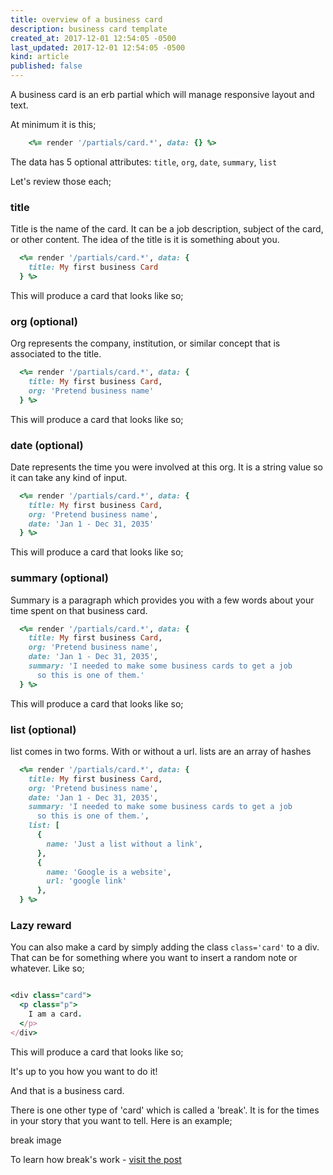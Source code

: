 ```yaml
---
title: overview of a business card
description: business card template
created_at: 2017-12-01 12:54:05 -0500
last_updated: 2017-12-01 12:54:05 -0500
kind: article
published: false
---
```


A business card is an erb partial which will manage responsive layout and text.

At minimum it is this;

~~~ruby
    <%= render '/partials/card.*', data: {} %>
~~~

The data has 5 optional attributes: `title`, `org`, `date`, `summary`, `list`

Let's review those each;

### title

Title is the name of the card. It can be a job description, subject of the card, or other content. The idea of the title is it is something about you.

~~~ruby
  <%= render '/partials/card.*', data: {
    title: My first business Card
  } %>
~~~

This will produce a card that looks like so;

### org (optional)

Org represents the company, institution, or similar concept that is associated to the title.

~~~ruby
  <%= render '/partials/card.*', data: {
    title: My first business Card,
    org: 'Pretend business name'
  } %>
~~~

This will produce a card that looks like so;

### date (optional)

Date represents the time you were involved at this org. It is a string value so it can take any kind of input.

~~~ruby
  <%= render '/partials/card.*', data: {
    title: My first business Card,
    org: 'Pretend business name',
    date: 'Jan 1 - Dec 31, 2035'
  } %>
~~~

This will produce a card that looks like so;

### summary (optional)

Summary is a paragraph which provides you with a few words about your time spent on that business card.

~~~ruby
  <%= render '/partials/card.*', data: {
    title: My first business Card,
    org: 'Pretend business name',
    date: 'Jan 1 - Dec 31, 2035',
    summary: 'I needed to make some business cards to get a job
      so this is one of them.'
  } %>
~~~

This will produce a card that looks like so;

### list (optional)

list comes in two forms. With or without a url. lists are an array of hashes

~~~ruby
  <%= render '/partials/card.*', data: {
    title: My first business Card,
    org: 'Pretend business name',
    date: 'Jan 1 - Dec 31, 2035',
    summary: 'I needed to make some business cards to get a job
      so this is one of them.',
    list: [
      {
        name: 'Just a list without a link',
      },
      {
        name: 'Google is a website',
        url: 'google link'
      },
  } %>
~~~

### Lazy reward

You can also make a card by simply adding the class `class='card'` to a div. That can be for something where you want to insert a random note or whatever. Like so;

~~~ruby

<div class="card">
  <p class="p">
    I am a card.
  </p>
</div>

~~~

This will produce a card that looks like so;




It's up to you how you want to do it!

And that is a business card.

There is one other type of 'card' which is called a 'break'. It is for the times in your story that you want to tell. Here is an example;

break image

To learn how break's work - [visit the post]()
